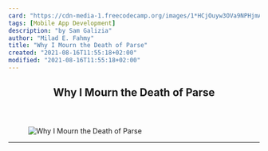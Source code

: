 ```yaml
---
card: "https://cdn-media-1.freecodecamp.org/images/1*HCjOuyw3OVa9NPHjmAXx6A.jpeg"
tags: [Mobile App Development]
description: "by Sam Galizia"
author: "Milad E. Fahmy"
title: "Why I Mourn the Death of Parse"
created: "2021-08-16T11:55:18+02:00"
modified: "2021-08-16T11:55:18+02:00"
---
```

<div class="site-wrapper">
<main id="site-main" class="site-main outer">
<div class="inner">
<article class="post-full post tag-mobile-app-development tag-programming tag-tech tag-technology tag-mobile ">
<header class="post-full-header">
<h1 class="post-full-title">Why I Mourn the Death of Parse</h1>
</header>
<figure class="post-full-image">
<picture>
<source media="(max-width: 700px)" sizes="1px" srcset="data:image/gif;base64,R0lGODlhAQABAIAAAAAAAP///yH5BAEAAAAALAAAAAABAAEAAAIBRAA7 1w">
<source media="(min-width: 701px)" sizes="(max-width: 800px) 400px,
(max-width: 1170px) 700px,
1400px" srcset="https://cdn-media-1.freecodecamp.org/images/1*HCjOuyw3OVa9NPHjmAXx6A.jpeg 300w,
https://cdn-media-1.freecodecamp.org/images/1*HCjOuyw3OVa9NPHjmAXx6A.jpeg 600w,
https://cdn-media-1.freecodecamp.org/images/1*HCjOuyw3OVa9NPHjmAXx6A.jpeg 1000w,
https://cdn-media-1.freecodecamp.org/images/1*HCjOuyw3OVa9NPHjmAXx6A.jpeg 2000w">
<img onerror="this.style.display='none'" src="https://cdn-media-1.freecodecamp.org/images/1*HCjOuyw3OVa9NPHjmAXx6A.jpeg" alt="Why I Mourn the Death of Parse">
</picture>
</figure>
<section class="post-full-content">
<div class="post-content medium-migrated-article">
</div>
<hr>
</section>
</article>
</div>
</main>
</div>
<!-- Google Tag Manager (noscript) -->
<!-- End Google Tag Manager (noscript) -->
